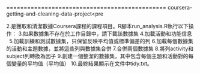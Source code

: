 ==============================================
coursera-getting-and-cleaning-data-project<pre

2.是獲取和清潔數據Coursera課程的課程項目。R腳本run_analysis.R執行以下操作：
3.如果數據集不存在於工作目錄中，請下載該數據集 
4.加載活動和功能信息    
5.加載訓練和測試數據集，只保留反映平均值或標準偏差的列
6.加載每個數據集的活動和主題數據，並將這些列與數據集合併
7.合併兩個數據集
8.將列activity和subject列轉換為因子
9.創建一個整潔的數據集，其中包含每個主題和活動對的每個變量的平均值（平均值）
10.最終結果顯示在文件中tidy.txt。
